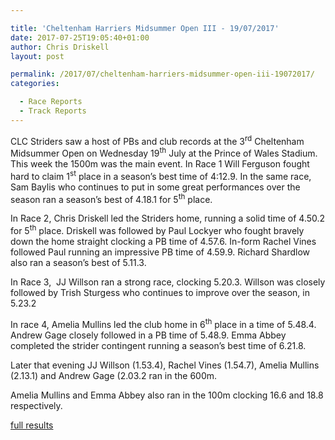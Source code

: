 ```yaml
---

title: 'Cheltenham Harriers Midsummer Open III - 19/07/2017'
date: 2017-07-25T19:05:40+01:00
author: Chris Driskell
layout: post

permalink: /2017/07/cheltenham-harriers-midsummer-open-iii-19072017/
categories:

  - Race Reports
  - Track Reports
---
```

CLC Striders saw a host of PBs and club records at the 3<sup>rd</sup> Cheltenham Midsummer Open on Wednesday 19<sup>th</sup> July at the Prince of Wales Stadium. This week the 1500m was the main event. In Race 1 Will Ferguson fought hard to claim 1<sup>st</sup> place in a season’s best time of 4:12.9. In the same race, Sam Baylis who continues to put in some great performances over the season ran a season’s best of 4.18.1 for 5<sup>th</sup> place.

In Race 2, Chris Driskell led the Striders home, running a solid time of 4.50.2 for 5<sup>th</sup> place. Driskell was followed by Paul Lockyer who fought bravely down the home straight clocking a PB time of 4.57.6. In-form Rachel Vines followed Paul running an impressive PB time of 4.59.9. Richard Shardlow also ran a season’s best of 5.11.3.

In Race 3,  JJ Willson ran a strong race, clocking 5.20.3. Willson was closely followed by Trish Sturgess who continues to improve over the season, in 5.23.2

In race 4, Amelia Mullins led the club home in 6<sup>th</sup> place in a time of 5.48.4. Andrew Gage closely followed in a PB time of 5.48.9. Emma Abbey completed the strider contingent running a season’s best time of 6.21.8.

Later that evening JJ Willson (1.53.4), Rachel Vines (1.54.7), Amelia Mullins (2.13.1) and Andrew Gage (2.03.2 ran in the 600m.

Amelia Mullins and Emma Abbey also ran in the 100m clocking 16.6 and 18.8 respectively.

[full results](http://www.thepowerof10.info/results/results.aspx?meetingid=203600)

&nbsp;